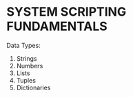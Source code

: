 # SYSTEM SCRIPTING FUNDAMENTALS
Data Types: 

1) Strings
2) Numbers
3) Lists
4) Tuples
5) Dictionaries